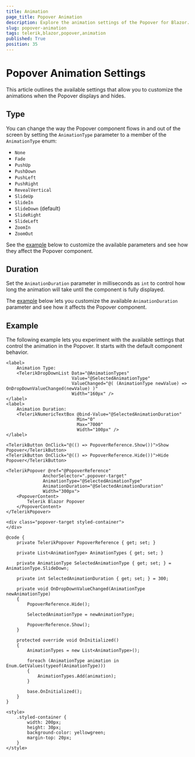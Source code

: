 ```yaml
---
title: Animation
page_title: Popover Animation
description: Explore the animation settings of the Popover for Blazor. Discover how to adjust the way the Popover appears and disappears on the screen.
slug: popover-animation
tags: telerik,blazor,popover,animation
published: True
position: 35
---
```


# Popover Animation Settings

This article outlines the available settings that allow you to customize the animations when the Popover displays and hides.

## Type

You can change the way the Popover component flows in and out of the screen by setting the `AnimationType` parameter to a member of the `AnimationType` enum:

* `None`
* `Fade`
* `PushUp`
* `PushDown`
* `PushLeft`
* `PushRight`
* `RevealVertical`
* `SlideUp`
* `SlideIn`
* `SlideDown` (default)
* `SlideRight`
* `SlideLeft`
* `ZoomIn`
* `ZoomOut`

See the [example](#example) below to customize the available parameters and see how they affect the Popover component.

## Duration

Set the `AnimationDuration` parameter in milliseconds as `int` to control how long the animation will take until the component is fully displayed.

The [example](#example) below lets you customize the available `AnimationDuration` parameter and see how it affects the Popover component.

## Example

The following example lets you experiment with the available settings that control the animation in the Popover. It starts with the default component behavior.

````CSHTML
<label>
    Animation Type:
    <TelerikDropDownList Data="@AnimationTypes"
                         Value="@SelectedAnimationType"
                         ValueChanged="@( (AnimationType newValue) => OnDropDownValueChanged(newValue) )"
                         Width="160px" />
</label>
<label>
    Animation Duration:
    <TelerikNumericTextBox @bind-Value="@SelectedAnimationDuration"
                           Min="0"
                           Max="7000"
                           Width="100px" />
</label>

<TelerikButton OnClick="@(() => PopoverReference.Show())">Show Popover</TelerikButton>
<TelerikButton OnClick="@(() => PopoverReference.Hide())">Hide Popover</TelerikButton>

<TelerikPopover @ref="@PopoverReference"
              AnchorSelector=".popover-target"
              AnimationType="@SelectedAnimationType"
              AnimationDuration="@SelectedAnimationDuration"
              Width="300px">
    <PopoverContent>
        Telerik Blazor Popover
    </PopoverContent>
</TelerikPopover>

<div class="popover-target styled-container">
</div>

@code {
    private TelerikPopover PopoverReference { get; set; }

    private List<AnimationType> AnimationTypes { get; set; }

    private AnimationType SelectedAnimationType { get; set; } = AnimationType.SlideDown;

    private int SelectedAnimationDuration { get; set; } = 300;

    private void OnDropDownValueChanged(AnimationType newAnimationType)
    {
        PopoverReference.Hide();

        SelectedAnimationType = newAnimationType;

        PopoverReference.Show();
    }

    protected override void OnInitialized()
    {
        AnimationTypes = new List<AnimationType>();

        foreach (AnimationType animation in Enum.GetValues(typeof(AnimationType)))
        {
            AnimationTypes.Add(animation);
        }

        base.OnInitialized();
    }
}

<style>
    .styled-container {
        width: 200px;
        height: 30px;
        background-color: yellowgreen;
        margin-top: 20px;
    }
</style>
````